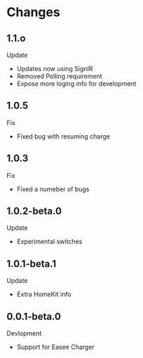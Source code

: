 # Changes

## 1.1.o
Update 
- Updates now using SignlR
- Removed Polling requirement
- Expose more loging info for development

## 1.0.5
Fix 
- Fixed bug with resuming charge

## 1.0.3
Fix 
- Fixed a numeber of bugs

## 1.0.2-beta.0
Update 
- Experimental switches

## 1.0.1-beta.1
Update 
- Extra HomeKit info

## 0.0.1-beta.0
Devlopment 
- Support for Easee Charger

